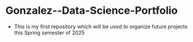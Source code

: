 # Gonzalez--Data-Science-Portfolio
- This is my first repository which will be used to organize future projects this Spring semester of 2025
